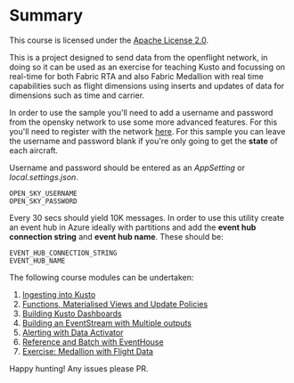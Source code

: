 # Summary

This course is licensed under the [Apache License 2.0](https://www.apache.org/licenses/LICENSE-2.0).


This is a project designed to send data from the openflight network, in doing so it can be used as an exercise for teaching Kusto and focussing on real-time for both Fabric RTA and also Fabric Medallion with real time capabilities such as flight dimensions using inserts and updates of data for dimensions such as time and carrier.

In order to use the sample you'll need to add a username and password from the opensky network to use some more advanced features. For this you'll need to register with the network [here](https://opensky-network.org/). For this sample you can leave the username and password blank if you're only going to get the **state** of each aircraft.

Username and password should be entered as an *AppSetting* or *local.settings.json*.

```
OPEN_SKY_USERNAME
OPEN_SKY_PASSWORD
```

Every 30 secs should yield 10K messages. In order to use this utility create an event hub in Azure ideally with partitions and add the **event hub connection string** and **event hub name**. These should be:

```
EVENT_HUB_CONNECTION_STRING
EVENT_HUB_NAME
```

The following course modules can be undertaken:

1. [Ingesting into Kusto](docs/1.%20Ingesting%20into%20Kusto.md)
2. [Functions, Materialised Views and Update Policies](docs/2.%20Functions,%20Materialised%20Views%20and%20Update%20Policies.md)
3. [Building Kusto Dashboards](docs/3.%20Building%20Kusto%20Dashboards.md)
4. [Building an EventStream with Multiple outputs](docs/4.%20Building%20an%20EventStream%20with%20Multiple%20outputs.md)
5. [Alerting with Data Activator](docs/5.%20Alerting%20with%20Data%20Activator.md)
6. [Reference and Batch with EventHouse](docs/6.%20Reference%20and%20Batch%20with%20EventHouse.md)
7. [Exercise: Medallion with Flight Data](docs/7.%20Exercise:%20Medallion%20with%20Flight%20Data.md)

Happy hunting! Any issues please PR.